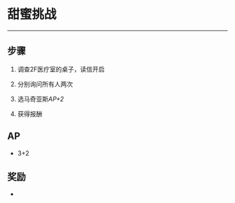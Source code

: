 # 甜蜜挑战

---

## 步骤

1. 调查2F医疗室的桌子，读信开启
   
2. 分别询问所有人两次

3. 选马奇亚斯*AP+2*

4. 获得报酬

## AP

- 3+2

## 奖励

- 